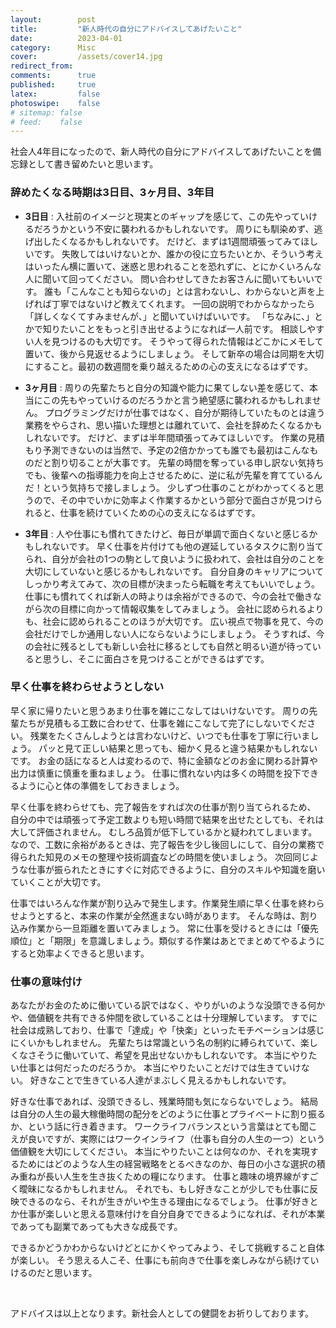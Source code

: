 ```yaml
---
layout:        post
title:         "新人時代の自分にアドバイスしてあげたいこと"
date:          2023-04-01
category:      Misc
cover:         /assets/cover14.jpg
redirect_from:
comments:      true
published:     true
latex:         false
photoswipe:    false
# sitemap: false
# feed:    false
---
```


社会人4年目になったので、新人時代の自分にアドバイスしてあげたいことを備忘録として書き留めたいと思います。

### 辞めたくなる時期は3日目、3ヶ月目、3年目

- **3日目** : 入社前のイメージと現実とのギャップを感じて、この先やっていけるだろうかという不安に襲われるかもしれないです。
  周りにも馴染めず、逃げ出したくなるかもしれないです。
  だけど、まずは1週間頑張ってみてほしいです。
  失敗してはいけないとか、誰かの役に立ちたいとか、そういう考えはいったん横に置いて、迷惑と思われることを恐れずに、とにかくいろんな人に聞いて回ってください。
  問い合わせしてきたお客さんに聞いてもいいです。
  誰も「こんなことも知らないの」とは言わないし、わからないと声を上げれば丁寧ではないけど教えてくれます。
  一回の説明でわからなかったら「詳しくなくてすみませんが、」と聞いていけばいいです。
  「ちなみに、」とかで知りたいことをもっと引き出せるようになれば一人前です。
  相談しやすい人を見つけるのも大切です。
  そうやって得られた情報はどこかにメモして置いて、後から見返せるようにしましょう。
  そして新卒の場合は同期を大切にすること。最初の数週間を乗り越えるための心の支えになるはずです。

- **3ヶ月目** : 周りの先輩たちと自分の知識や能力に果てしない差を感じて、本当にこの先もやっていけるのだろうかと言う絶望感に襲われるかもしれません。
  プログラミングだけが仕事ではなく、自分が期待していたものとは違う業務をやらされ、思い描いた理想とは離れていて、会社を辞めたくなるかもしれないです。
  だけど、まずは半年間頑張ってみてほしいです。
  作業の見積もり予測できないのは当然で、予定の2倍かかっても誰でも最初はこんなものだと割り切ることが大事です。
  先輩の時間を奪っている申し訳ない気持ちでも、後輩への指導能力を向上させるために、逆に私が先輩を育てているんだ！という気持ちで接しましょう。
  少しずつ仕事のことがわかってくると思うので、その中でいかに効率よく作業するかという部分で面白さが見つけられると、仕事を続けていくための心の支えになるはずです。

- **3年目** : 人や仕事にも慣れてきたけど、毎日が単調で面白くないと感じるかもしれないです。
  早く仕事を片付けても他の遅延しているタスクに割り当てられ、自分が会社の1つの駒として良いように扱われて、会社は自分のことを大切にしていないと感じるかもしれないです。
  自分自身のキャリアについてしっかり考えてみて、次の目標が決まったら転職を考えてもいいでしょう。
  仕事にも慣れてくれば新人の時よりは余裕ができるので、今の会社で働きながら次の目標に向かって情報収集をしてみましょう。
  会社に認められるよりも、社会に認められることのほうが大切です。
  広い視点で物事を見て、今の会社だけでしか通用しない人にならないようにしましょう。
  そうすれば、今の会社に残るとしても新しい会社に移るとしても自然と明るい道が待っていると思うし、そこに面白さを見つけることができるはずです。

### 早く仕事を終わらせようとしない

早く家に帰りたいと思うあまり仕事を雑にこなしてはいけないです。
周りの先輩たちが見積もる工数に合わせて、仕事を雑にこなして完了にしないでください。
残業をたくさんしようとは言わないけど、いつでも仕事を丁寧に行いましょう。
パッと見て正しい結果と思っても、細かく見ると違う結果かもしれないです。
お金の話になると人は変わるので、特に金額などのお金に関わる計算や出力は慎重に慎重を重ねましょう。
仕事に慣れない内は多くの時間を投下できるように心と体の準備をしておきましょう。

早く仕事を終わらせても、完了報告をすれば次の仕事が割り当てられるため、
自分の中では頑張って予定工数よりも短い時間で結果を出せたとしても、それは大して評価されません。
むしろ品質が低下しているかと疑われてしまいます。
なので、工数に余裕があるときは、完了報告を少し後回しにして、自分の業務で得られた知見のメモの整理や技術調査などの時間を使いましょう。
次回同じような仕事が振られたときにすぐに対応できるように、自分のスキルや知識を磨いていくことが大切です。

仕事ではいろんな作業が割り込みで発生します。作業発生順に早く仕事を終わらせようとすると、本来の作業が全然進まない時があります。
そんな時は、割り込み作業から一旦距離を置いてみましょう。
常に仕事を受けるときには「優先順位」と「期限」を意識しましょう。類似する作業はあとでまとめてやるようにすると効率よくできると思います。

### 仕事の意味付け

あなたがお金のために働いている訳ではなく、やりがいのような没頭できる何かや、価値観を共有できる仲間を欲していることは十分理解しています。
すでに社会は成熟しており、仕事で「達成」や「快楽」といったモチベーションは感じにくいかもしれません。
先輩たちは常識という名の制約に縛られていて、楽しくなさそうに働いていて、希望を見出せないかもしれないです。
本当にやりたい仕事とは何だったのだろうか。
本当にやりたいことだけでは生きていけない。
好きなことで生きている人達がまぶしく見えるかもしれないです。

好きな仕事であれば、没頭できるし、残業時間も気にならないでしょう。
結局は自分の人生の最大稼働時間の配分をどのように仕事とプライベートに割り振るか、という話に行き着きます。
ワークライフバランスという言葉はとても聞こえが良いですが、実際にはワークインライフ（仕事も自分の人生の一つ）という価値観を大切にしてください。
本当にやりたいことは何なのか、それを実現するためにはどのような人生の経営戦略をとるべきなのか、毎日の小さな選択の積み重ねが長い人生を生き抜くための糧になります。
仕事と趣味の境界線がすごく曖昧になるかもしれません。
それでも、もし好きなことが少しでも仕事に反映できるのなら、それが生きがいや生きる理由になるでしょう。
仕事が好きとか仕事が楽しいと思える意味付けを自分自身でできるようになれば、それが本業であっても副業であっても大きな成長です。

できるかどうかわからないけどとにかくやってみよう、そして挑戦すること自体が楽しい。
そう思える人こそ、仕事にも前向きで仕事を楽しみながら続けていけるのだと思います。

<br>

アドバイスは以上となります。新社会人としての健闘をお祈りしております。
